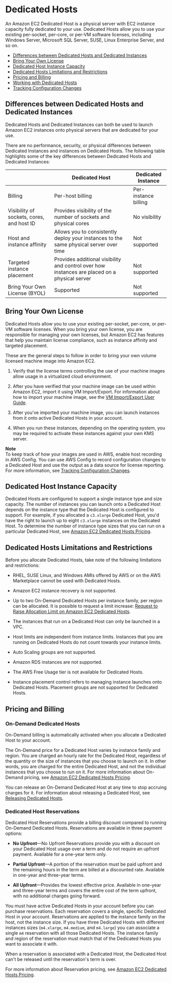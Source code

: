 # Dedicated Hosts<a name="dedicated-hosts-overview"></a>

An Amazon EC2 Dedicated Host is a physical server with EC2 instance capacity fully dedicated to your use\. Dedicated Hosts allow you to use your existing per\-socket, per\-core, or per\-VM software licenses, including Windows Server, Microsoft SQL Server, SUSE, Linux Enterprise Server, and so on\.


+ [Differences between Dedicated Hosts and Dedicated Instances](#dedicated-hosts-dedicated-instances)
+ [Bring Your Own License](#dedicated-hosts-BYOL)
+ [Dedicated Host Instance Capacity](#dedicated-hosts-configurations)
+ [Dedicated Hosts Limitations and Restrictions](#dedicated-hosts-limitations)
+ [Pricing and Billing](#dedicated-hosts-billing)
+ [Working with Dedicated Hosts](how-dedicated-hosts-work.md)
+ [Tracking Configuration Changes](dedicated-hosts-aws-config.md)

## Differences between Dedicated Hosts and Dedicated Instances<a name="dedicated-hosts-dedicated-instances"></a>

Dedicated Hosts and Dedicated Instances can both be used to launch Amazon EC2 instances onto physical servers that are dedicated for your use\.

There are no performance, security, or physical differences between Dedicated Instances and instances on Dedicated Hosts\. The following table highlights some of the key differences between Dedicated Hosts and Dedicated Instances:


|  | Dedicated Host | Dedicated Instance | 
| --- | --- | --- | 
| Billing | Per\-host billing | Per\-instance billing | 
| Visibility of sockets, cores, and host ID | Provides visibility of the number of sockets and physical cores | No visibility | 
| Host and instance affinity | Allows you to consistently deploy your instances to the same physical server over time | Not supported | 
| Targeted instance placement | Provides additional visibility and control over how instances are placed on a physical server | Not supported | 
| Bring Your Own License \(BYOL\) | Supported | Not supported | 

## Bring Your Own License<a name="dedicated-hosts-BYOL"></a>

Dedicated Hosts allow you to use your existing per\-socket, per\-core, or per\-VM software licenses\. When you bring your own license, you are responsible for managing your own licenses, but Amazon EC2 has features that help you maintain license compliance, such as instance affinity and targeted placement\.

These are the general steps to follow in order to bring your own volume licensed machine image into Amazon EC2\.

1. Verify that the license terms controlling the use of your machine images allow usage in a virtualized cloud environment\. 

1. After you have verified that your machine image can be used within Amazon EC2, import it using VM Import/Export\. For information about how to import your machine image, see the [ VM Import/Export User Guide](http://docs.aws.amazon.com/vm-import/latest/userguide/)\.

1. After you've imported your machine image, you can launch instances from it onto active Dedicated Hosts in your account\.

1. When you run these instances, depending on the operating system, you may be required to activate these instances against your own KMS server\.

**Note**  
To keep track of how your images are used in AWS, enable host recording in AWS Config\. You can use AWS Config to record configuration changes to a Dedicated Host and use the output as a data source for license reporting\. For more information, see [Tracking Configuration Changes](dedicated-hosts-aws-config.md)\. 

## Dedicated Host Instance Capacity<a name="dedicated-hosts-configurations"></a>

Dedicated Hosts are configured to support a single instance type and size capacity\. The number of instances you can launch onto a Dedicated Host depends on the instance type that the Dedicated Host is configured to support\. For example, if you allocated a `c3.xlarge` Dedicated Host, you'd have the right to launch up to eight `c3.xlarge` instances on the Dedicated Host\. To determine the number of instance type sizes that you can run on a particular Dedicated Host, see [Amazon EC2 Dedicated Hosts Pricing](http://aws.amazon.com/ec2/dedicated-hosts/pricing/)\.

## Dedicated Hosts Limitations and Restrictions<a name="dedicated-hosts-limitations"></a>

Before you allocate Dedicated Hosts, take note of the following limitations and restrictions:

+ RHEL, SUSE Linux, and Windows AMIs offered by AWS or on the AWS Marketplace cannot be used with Dedicated Hosts\.

+ Amazon EC2 instance recovery is not supported\.

+ Up to two On\-Demand Dedicated Hosts per instance family, per region can be allocated\. It is possible to request a limit increase: [Request to Raise Allocation Limit on Amazon EC2 Dedicated Hosts](https://console.aws.amazon.com/support/home#/case/create?issueType=service-limit-increase&limitType=)\.

+ The instances that run on a Dedicated Host can only be launched in a VPC\.

+ Host limits are independent from instance limits\. Instances that you are running on Dedicated Hosts do not count towards your instance limits\.

+ Auto Scaling groups are not supported\.

+ Amazon RDS instances are not supported\.

+ The AWS Free Usage tier is not available for Dedicated Hosts\.

+ Instance placement control refers to managing instance launches onto Dedicated Hosts\. Placement groups are not supported for Dedicated Hosts\.

## Pricing and Billing<a name="dedicated-hosts-billing"></a>

### On\-Demand Dedicated Hosts<a name="on-demand-dedicated-hosts"></a>

On\-Demand billing is automatically activated when you allocate a Dedicated Host to your account\.

The On\-Demand price for a Dedicated Host varies by instance family and region\. You are charged an hourly rate for the Dedicated Host, regardless of the quantity or the size of instances that you choose to launch on it\. In other words, you are charged for the entire Dedicated Host, and not the individual instances that you choose to run on it\. For more information about On\-Demand pricing, see [Amazon EC2 Dedicated Hosts Pricing](http://aws.amazon.com/ec2/dedicated-hosts/pricing/#on-demand)\.

You can release an On\-Demand Dedicated Host at any time to stop accruing charges for it\. For information about releasing a Dedicated Host, see [Releasing Dedicated Hosts](how-dedicated-hosts-work.md#dedicated-hosts-releasing)\.

### Dedicated Host Reservations<a name="dedicated-host-reservations"></a>

Dedicated Host Reservations provide a billing discount compared to running On\-Demand Dedicated Hosts\. Reservations are available in three payment options:

+ **No Upfront**—No Upfront Reservations provide you with a discount on your Dedicated Host usage over a term and do not require an upfront payment\. Available for a one\-year term only\.

+ **Partial Upfront**—A portion of the reservation must be paid upfront and the remaining hours in the term are billed at a discounted rate\. Available in one\-year and three\-year terms\.

+ **All Upfront**—Provides the lowest effective price\. Available in one\-year and three\-year terms and covers the entire cost of the term upfront, with no additional charges going forward\.

You must have active Dedicated Hosts in your account before you can purchase reservations\. Each reservation covers a single, specific Dedicated Host in your account\. Reservations are applied to the instance family on the host, not the instance size\. If you have three Dedicated Hosts with different instances sizes \(`m4.xlarge`, `m4.medium`, and `m4.large`\) you can associate a single `m4` reservation with all those Dedicated Hosts\. The instance family and region of the reservation must match that of the Dedicated Hosts you want to associate it with\. 

When a reservation is associated with a Dedicated Host, the Dedicated Host can't be released until the reservation's term is over\.

For more information about Reservation pricing, see [Amazon EC2 Dedicated Hosts Pricing](http://aws.amazon.com/ec2/dedicated-hosts/pricing/#reservations)\.